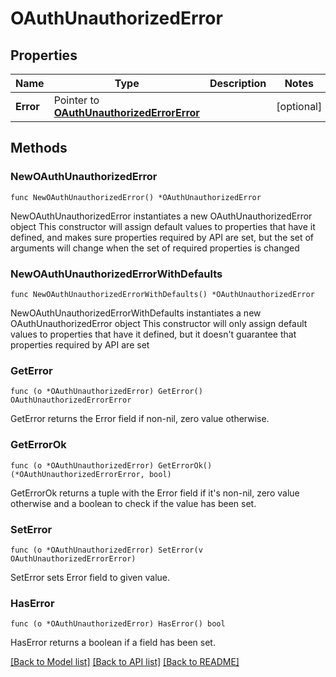 # OAuthUnauthorizedError

## Properties

Name | Type | Description | Notes
------------ | ------------- | ------------- | -------------
**Error** | Pointer to [**OAuthUnauthorizedErrorError**](OAuthUnauthorizedErrorError.md) |  | [optional] 

## Methods

### NewOAuthUnauthorizedError

`func NewOAuthUnauthorizedError() *OAuthUnauthorizedError`

NewOAuthUnauthorizedError instantiates a new OAuthUnauthorizedError object
This constructor will assign default values to properties that have it defined,
and makes sure properties required by API are set, but the set of arguments
will change when the set of required properties is changed

### NewOAuthUnauthorizedErrorWithDefaults

`func NewOAuthUnauthorizedErrorWithDefaults() *OAuthUnauthorizedError`

NewOAuthUnauthorizedErrorWithDefaults instantiates a new OAuthUnauthorizedError object
This constructor will only assign default values to properties that have it defined,
but it doesn't guarantee that properties required by API are set

### GetError

`func (o *OAuthUnauthorizedError) GetError() OAuthUnauthorizedErrorError`

GetError returns the Error field if non-nil, zero value otherwise.

### GetErrorOk

`func (o *OAuthUnauthorizedError) GetErrorOk() (*OAuthUnauthorizedErrorError, bool)`

GetErrorOk returns a tuple with the Error field if it's non-nil, zero value otherwise
and a boolean to check if the value has been set.

### SetError

`func (o *OAuthUnauthorizedError) SetError(v OAuthUnauthorizedErrorError)`

SetError sets Error field to given value.

### HasError

`func (o *OAuthUnauthorizedError) HasError() bool`

HasError returns a boolean if a field has been set.


[[Back to Model list]](../README.md#documentation-for-models) [[Back to API list]](../README.md#documentation-for-api-endpoints) [[Back to README]](../README.md)


